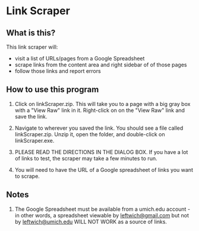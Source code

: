 Link Scraper
============

What is this?
-------------------
This link scraper will:
- visit a list of URLs/pages from a Google Spreadsheet
- scrape links from the content area and right sidebar of of those pages
- follow those links and report errors

How to use this program
----------------------------------
1. Click on linkScraper.zip. This will take you to a page with a big gray box with a "View Raw" link in it. Right-click on on the "View Raw" link and save the link.

2. Navigate to wherever you saved the link. You should see a file called linkScraper.zip. Unzip it, open the folder, and double-click on linkScraper.exe.

3. PLEASE READ THE DIRECTIONS IN THE DIALOG BOX. If you have a lot of links to test, the scraper may take a few minutes to run.

4. You will need to have the URL of a Google spreadsheet of links you want to scrape.

Notes
--------------

1. The Google Spreadsheet must be available from a umich.edu account - in other words, a spreadsheet viewable by leftwich@gmail.com but not by leftwich@umich.edu WILL NOT WORK as a source of links.
